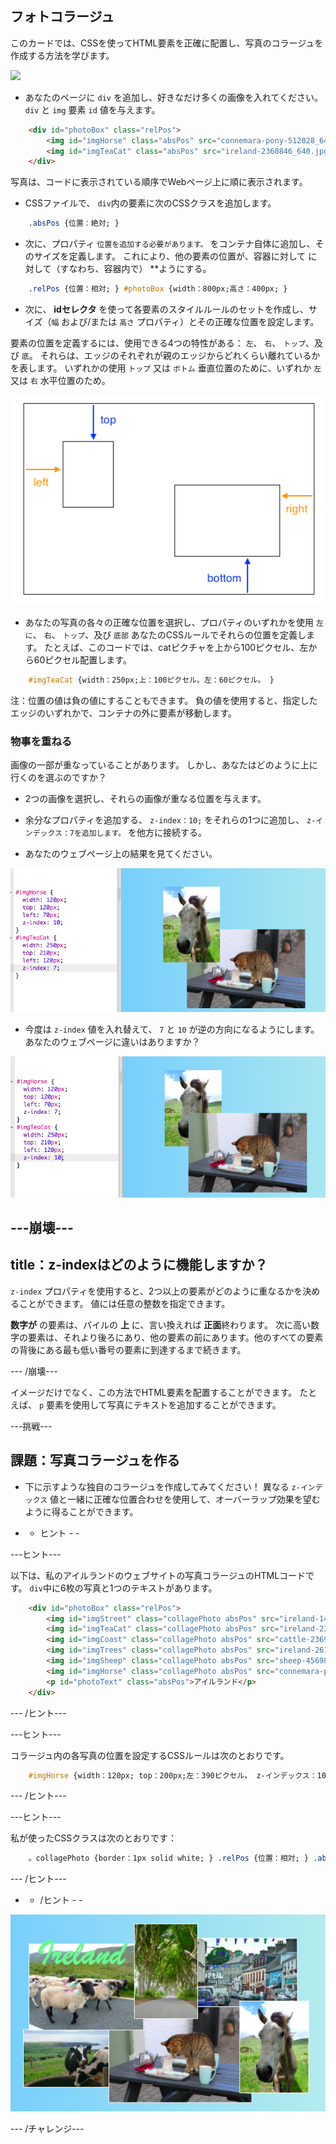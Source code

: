 ## フォトコラージュ

このカードでは、CSSを使ってHTML要素を正確に配置し、写真のコラージュを作成する方法を学びます。

![](images/photoCollageWithText_wide.png)

+ あなたのページに `div` を追加し、好きなだけ多くの画像を入れてください。 `div` と `img` 要素 `id` 値を与えます。

```html
    <div id="photoBox" class="relPos">
        <img id="imgHorse" class="absPos" src="connemara-pony-512028_640.jpg" alt="Connemara pony" />
        <img id="imgTeaCat" class="absPos" src="ireland-2360846_640.jpg" alt="Even cats drink tea in Ireland!" />
    </div>
```

写真は、コードに表示されている順序でWebページ上に順に表示されます。

+ CSSファイルで、 `div`内の要素に次のCSSクラスを追加します。 

```css
    .absPos {位置：絶対; }
```

+ 次に、プロパティ `位置を追加する必要があります。` をコンテナ自体に追加し、そのサイズを定義します。 これにより、他の要素の位置が、容器に対して</strong> に対して（すなわち、容器内で） **ようにする。</li> </ul> 
    
    ```css
        .relPos {位置：相対; } #photoBox {width：800px;高さ：400px; }
    ```
    
    + 次に、 **idセレクタ** を使って各要素のスタイルルールのセットを作成し、サイズ（`幅` および/または `高さ` プロパティ）とその正確な位置を設定します。
    
    要素の位置を定義するには、使用できる4つの特性がある： `左`、 `右`、 `トップ`、及び `底`。 それらは、エッジのそれぞれが親のエッジからどれくらい離れているかを表します。 いずれかの使用 `トップ` 又は `ボトム` 垂直位置のために、いずれか `左` 又は `右` 水平位置のため。
    
    ![上、左、下、右のプロパティが親コンテナにどのように関連しているかを示すダイアグラム](images/cssPositionProperties.png)
    
    + あなたの写真の各々の正確な位置を選択し、プロパティのいずれかを使用 `左に`、 `右`、 `トップ`、及び `底部` あなたのCSSルールでそれらの位置を定義します。 たとえば、このコードでは、catピクチャを上から100ピクセル、左から60ピクセル配置します。
    
    ```css
        #imgTeaCat {width：250px;上：100ピクセル。左：60ピクセル。 }
    ```
    
    注：位置の値は負の値にすることもできます。 負の値を使用すると、指定したエッジのいずれかで、コンテナの外に要素が移動します。
    
    ### 物事を重ねる
    
    画像の一部が重なっていることがあります。 しかし、あなたはどのように上に行くのを選ぶのですか？
    
    + 2つの画像を選択し、それらの画像が重なる位置を与えます。
    
    + 余分なプロパティを追加する、 `z-index：10;` をそれらの1つに追加し、 `z-インデックス：7を追加します。` を他方に接続する。
    
    + あなたのウェブページ上の結果を見てください。
    
    ![](images/horse10Cat7.png)
    
    + 今度は `z-index` 値を入れ替えて、 `7` と `10` が逆の方向になるようにします。 あなたのウェブページに違いはありますか？
    
    ![](images/horse7Cat10.png)
    
    ## \---崩壊\---
    
    ## title：z-indexはどのように機能しますか？
    
    `z-index` プロパティを使用すると、2つ以上の要素がどのように重なるかを決めることができます。 値には任意の整数を指定できます。
    
    **数字が** の要素は、パイルの **上** に、言い換えれば **正面**終わります。 次に高い数字の要素は、それより後ろにあり、他の要素の前にあります。他のすべての要素の背後にある最も低い番号の要素に到達するまで続きます。
    
    \--- /崩壊\---
    
    イメージだけでなく、この方法でHTML要素を配置することができます。 たとえば、 `p` 要素を使用して写真にテキストを追加することができます。
    
    \---挑戦\---
    
    ## 課題：写真コラージュを作る
    
    + 下に示すような独自のコラージュを作成してみてください！ 異なる `z-インデックス` 値と一緒に正確な位置合わせを使用して、オーバーラップ効果を望むように得ることができます。
    
    - - ヒント - -
    
    \---ヒント\---
    
    以下は、私のアイルランドのウェブサイトの写真コラージュのHTMLコードです。 `div`中に6枚の写真と1つのテキストがあります。
    
    ```html
        <div id="photoBox" class="relPos">
            <img id="imgStreet" class="collagePhoto absPos" src="ireland-1474045_640.jpg" alt="Irish town" />
            <img id="imgTeaCat" class="collagePhoto absPos" src="ireland-2360846_640.jpg" alt="Even cats drink tea in Ireland!" />
            <img id="imgCoast" class="collagePhoto absPos" src="cattle-2369463_640.jpg" alt="Cows at the coast" />
            <img id="imgTrees" class="collagePhoto absPos" src="ireland-2614852_640.jpg" alt="Tree tunnel" />
            <img id="imgSheep" class="collagePhoto absPos" src="sheep-456989_640.jpg" alt="Sheep on the road" />
            <img id="imgHorse" class="collagePhoto absPos" src="connemara-pony-512028_640.jpg" alt="Connemara pony" />
            <p id="photoText" class="absPos">アイルランド</p>
        </div>
    ```
    
    \--- /ヒント\---
    
    \---ヒント\---
    
    コラージュ内の各写真の位置を設定するCSSルールは次のとおりです。
    
    ```css
        #imgHorse {width：120px; top：200px;左：390ピクセル。 z-インデックス：10; } #imgSheep {width：200px;}上：100ピクセル。左：20ピクセル。 z-インデックス：8; } #imgCoast {width：150px; top：250px;左：10ピクセル。 z-インデックス：5; } #imgTrees {width：110px;} top：65px;左：205ピクセル。 Z-インデックス：9; } #imgTeaCat {width：250px;}上：210ピクセル;左：160ピクセル。 z-インデックス：7; } #imgStreet {width：180px; top：90px;左：310px; z-インデックス：6; } #photoText {font-family： "ブラシスクリプトMT";色：ライトグリーン; font-size：4em;左：35ピクセル。上：15ピクセル。 z-インデックス：20; }
    ```
    
    \--- /ヒント\---
    
    \---ヒント\---
    
    私が使ったCSSクラスは次のとおりです：
    
    ```css
        。collagePhoto {border：1px solid white; } .relPos {位置：相対; } .absPos {位置：絶対; }
    ```
    
    \--- /ヒント\---
    
    - - /ヒント - -
    
    ![テキストの上に写真のコラージュ](images/photoCollageExample.png)
    
    \--- /チャレンジ\---